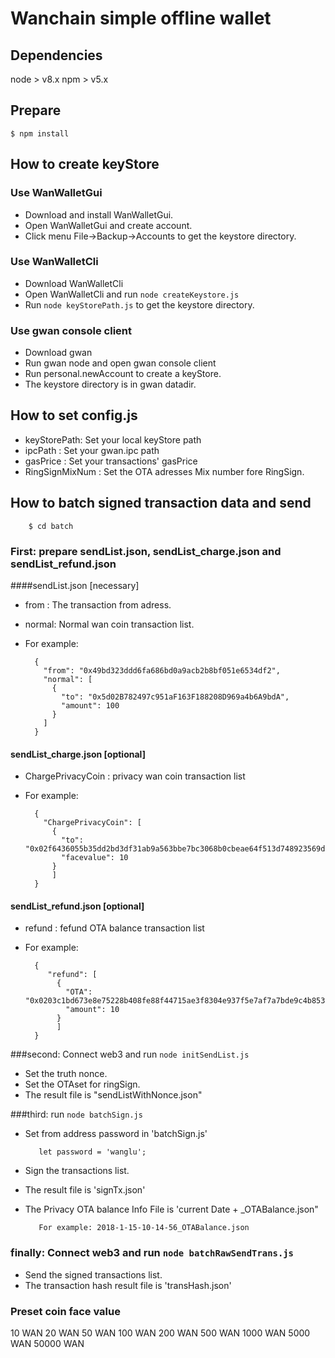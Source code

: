 # Wanchain simple offline wallet

## Dependencies
   node > v8.x
   npm  > v5.x
## Prepare
    
    $ npm install
## How to create keyStore
    
 ### Use WanWalletGui
 
   - Download and install WanWalletGui.
   - Open WanWalletGui and create account.
   - Click menu File->Backup->Accounts to get the keystore directory.
 ### Use WanWalletCli
   
   - Download WanWalletCli
   - Open WanWalletCli and run `node createKeystore.js`
   - Run `node keyStorePath.js`  to get the keystore directory.
   
 ### Use gwan console client
 
   - Download gwan
   - Run gwan node and open gwan console client
   - Run personal.newAccount to create a keyStore.
   - The keystore directory is in gwan datadir.
## How to set config.js

   - keyStorePath:  Set your local keyStore path
   - ipcPath : Set your gwan.ipc path
   - gasPrice : Set your transactions' gasPrice
   - RingSignMixNum : Set the OTA adresses Mix number fore RingSign.
       
## How to batch signed transaction data and send

        $ cd batch
   ### First: prepare sendList.json, sendList_charge.json and sendList_refund.json
   
   ####sendList.json [necessary]
   
   - from : The transaction from adress.
   - normal: Normal wan coin transaction list.
   - For example:
   
           {
             "from": "0x49bd323ddd6fa686bd0a9acb2b8bf051e6534df2",
             "normal": [
               {
                 "to": "0x5d02B782497c951aF163F188208D969a4b6A9bdA",
                 "amount": 100
               }
             ]
           }
       
   #### sendList_charge.json [optional]
   
   - ChargePrivacyCoin : privacy wan coin transaction list
   - For example:
   
           {
             "ChargePrivacyCoin": [
               {
                 "to": "0x02f6436055b35dd2bd3df31ab9a563bbe7bc3068b0cbeae64f513d748923569df0035c4f0ba507c26b6aec4dc643a19d071f21e83058e819fa78a21fcb4cc36c40ad",
                 "facevalue": 10
               }
               ]
           }
           
   #### sendList_refund.json [optional]
   
   - refund : fefund OTA balance transaction list
   - For example:
   
           {
              "refund": [
                {
                  "OTA": "0x0203c1bd673e8e75228b408fe88f44715ae3f8304e937f5e7af7a7bde9c4b85395020007061a311c3c7519d9daf3156ad1aa8debc672835aa032c3ff1606f895b255",
                  "amount": 10
                }
                ]
           }
           
   ###second: Connect web3 and run `node initSendList.js`
       
   - Set the truth nonce.
   - Set the OTAset for ringSign.
   - The result file is "sendListWithNonce.json"
    
   ###third: run `node batchSign.js` 
   
   - Set from address password in 'batchSign.js'
   
            let password = 'wanglu';
            
   - Sign the transactions list.
   - The result file is 'signTx.json'
   - The Privacy OTA balance Info File is 'current Date + _OTABalance.json"
   
            For example: 2018-1-15-10-14-56_OTABalance.json
   
   ### finally: Connect web3 and run `node batchRawSendTrans.js`
   
   - Send the signed transactions list.
   - The transaction hash result file is 'transHash.json'
        

### Preset coin face value

10 WAN
20 WAN
50 WAN
100 WAN
200 WAN
500 WAN
1000 WAN
5000 WAN
50000 WAN
